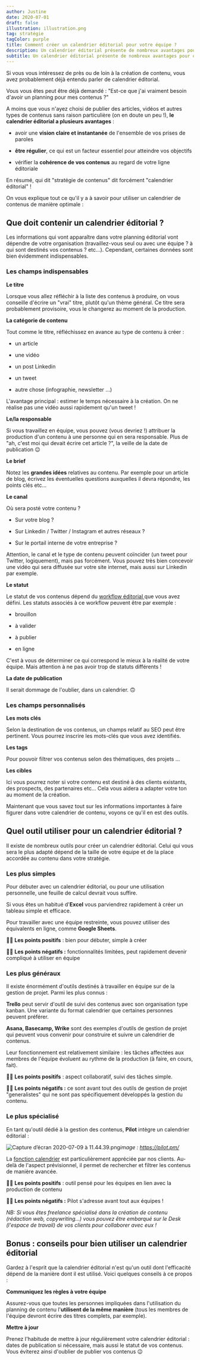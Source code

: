 ```yaml
---
author: Justine
date: 2020-07-01
draft: false
illustration: illustration.png
tag: stratégie
tagColor: purple
title: Comment créer un calendrier éditorial pour votre équipe ?
description: Un calendrier éditorial présente de nombreux avantages pour optimiser la diffusion de vos contenus auprès de votre audience. Voici quelques rappels et conseils.
subtitle: Un calendrier éditorial présente de nombreux avantages pour optimiser la diffusion de vos contenus auprès de votre audience. Voici quelques rappels et conseils.
---
```


Si vous vous intéressez de près ou de loin à la création de contenu, vous avez probablement déjà entendu parler de calendrier éditorial.

Vous vous êtes peut être déjà demandé : "Est-ce que j'ai vraiment besoin d'avoir un planning pour mes contenus ?"

A moins que vous n'ayez choisi de publier des articles, vidéos et autres types de contenus sans raison particulière (on en doute un peu !), **le calendrier éditorial a plusieurs avantages** :

-   avoir une **vision claire et instantanée** de l'ensemble de vos prises de paroles

-   **être régulier**, ce qui est un facteur essentiel pour atteindre vos objectifs

-   vérifier la **cohérence de vos contenus** au regard de votre ligne éditoriale

En résumé, qui dit "stratégie de contenus" dit forcément "calendrier éditorial" !

On vous explique tout ce qu'il y a à savoir pour utiliser un calendrier de contenus de manière optimale :

## Que doit contenir un calendrier éditorial ?

Les informations qui vont apparaître dans votre planning éditorial vont dépendre de votre organisation (travaillez-vous seul ou avec une équipe ? à qui sont destinés vos contenus ? etc...). Cependant, certaines données sont bien évidemment indispensables.

### Les champs indispensables

**Le titre**

Lorsque vous allez réfléchir à la liste des contenus à produire, on vous conseille d'écrire un "vrai" titre, plutôt qu'un thème général. Ce titre sera probablement provisoire, vous le changerez au moment de la production.

**La catégorie de contenu**

Tout comme le titre, réfléchissez en avance au type de contenu à créer :

-   un article

-   une vidéo

-   un post Linkedin

-   un tweet

-   autre chose (infographie, newsletter ...)

L'avantage principal : estimer le temps nécessaire à la création. On ne réalise pas une vidéo aussi rapidement qu'un tweet !

**Le/la responsable**

Si vous travaillez en équipe, vous pouvez (vous devriez !) attribuer la production d'un contenu à une personne qui en sera responsable. Plus de "ah, c'est moi qui devait écrire cet article ?", la veille de la date de publication 😉

**Le brief**

Notez les **grandes idées** relatives au contenu. Par exemple pour un article de blog, écrivez les éventuelles questions auxquelles il devra répondre, les points clés etc...

**Le canal**

Où sera posté votre contenu ?

-   Sur votre blog ?

-   Sur Linkedin / Twitter / Instagram et autres réseaux ?

-   Sur le portail interne de votre entreprise ?

Attention, le canal et le type de contenu peuvent coïncider (un tweet pour Twitter, logiquement), mais pas forcément. Vous pouvez très bien concevoir une vidéo qui sera diffusée sur votre site internet, mais aussi sur Linkedin par exemple.

**Le statut**

Le statut de vos contenus dépend du [workflow éditorial ](https://www.pilot.pm/blog/editorial-workflow/)que vous avez défini. Les statuts associés à ce workflow peuvent être par exemple :

-   brouillon

-   à valider

-   à publier

-   en ligne

C'est à vous de déterminer ce qui correspond le mieux à la réalité de votre équipe. Mais attention à ne pas avoir trop de statuts différents !

**La date de publication**

Il serait dommage de l'oublier, dans un calendrier. 🙃

### Les champs personnalisés

**Les mots clés**

Selon la destination de vos contenus, un champs relatif au SEO peut être pertinent. Vous pourrez inscrire les mots-clés que vous avez identifiés.

**Les tags**

Pour pouvoir filtrer vos contenus selon des thématiques, des projets ...

**Les cibles**

Ici vous pourrez noter si votre contenu est destiné à des clients existants, des prospects, des partenaires etc... Cela vous aidera a adapter votre ton au moment de la création.

Maintenant que vous savez tout sur les informations importantes à faire figurer dans votre calendrier de contenu, voyons ce qu'il en est des outils.

## Quel outil utiliser pour un calendrier éditorial ?

Il existe de nombreux outils pour créer un calendrier éditorial. Celui qui vous sera le plus adapté dépend de la taille de votre équipe et de la place accordée au contenu dans votre stratégie.

### Les plus simples

Pour débuter avec un calendrier éditorial, ou pour une utilisation personnelle, une feuille de calcul devrait vous suffire.

Si vous êtes un habitué d'**Excel** vous parviendrez rapidement à créer un tableau simple et efficace.

Pour travailler avec une équipe restreinte, vous pouvez utiliser des équivalents en ligne, comme **Google Sheets**.

👍🏻 **Les points positifs** : bien pour débuter, simple à créer

👎🏻 **Les points négatifs :** fonctionnalités limitées, peut rapidement devenir compliqué à utiliser en équipe

### Les plus généraux

Il existe énormément d'outils destinés à travailler en équipe sur de la gestion de projet. Parmi les plus connus :

**Trello** peut servir d'outil de suivi des contenus avec son organisation type kanban. Une variante du format calendrier que certaines personnes peuvent préférer.

**Asana, Basecamp, Wrike** sont des exemples d'outils de gestion de projet qui peuvent vous convenir pour construire et suivre un calendrier de contenus.

Leur fonctionnement est relativement similaire : les tâches affectées aux membres de l'équipe évoluent au rythme de la production (à faire, en cours, fait).

👍🏻 **Les points positifs** : aspect collaboratif, suivi des tâches simple.

👎🏻 **Les points négatifs :** ce sont avant tout des outils de gestion de projet "generalistes" qui ne sont pas spécifiquement développés la gestion du contenu.

### Le plus spécialisé

En tant qu'outil dédié à la gestion des contenus, **Pilot** intègre un calendrier éditorial :

![Capture d’écran 2020-07-09 à 11.44.39.png](https://pilotapp-leader.s3.amazonaws.com/assets/136/35369/136_35369_working.jpg "Capture d’écran 2020-07-09 à 11.44.39.png")_image : <https://pilot.pm/>_

La [fonction calendrier](https://www.pilot.pm/resources/calendars/) est particulièrement appréciée par nos clients. Au-delà de l'aspect prévisionnel, il permet de rechercher et filtrer les contenus de manière avancée.

👍🏻 **Les points positifs** : outil pensé pour les équipes en lien avec la production de contenu

👎🏻 **Les points négatifs :** Pilot s'adresse avant tout aux équipes !

_NB: Si vous êtes freelance spécialisé dans la création de contenu (rédaction web, copywriting...) vous pouvez être embarqué sur le Desk (l'espace de travail) de vos clients pour collaborer avec eux !_

## Bonus : conseils pour bien utiliser un calendrier éditorial

Gardez à l'esprit que la calendrier éditorial n'est qu'un outil dont l'efficacité dépend de la manière dont il est utilisé. Voici quelques conseils à ce propos :

**Communiquez les règles à votre équipe**

Assurez-vous que toutes les personnes impliquées dans l'utilisation du planning de contenu l'**utilisent de la même manière** (tous les membres de l'équipe devront écrire des titres complets, par exemple).

**Mettre à jour**

Prenez l'habitude de mettre à jour régulièrement votre calendrier éditorial : dates de publication si nécessaire, mais aussi le statut de vos contenus. Vous éviterez ainsi d'oublier de publier vos contenus 😉
